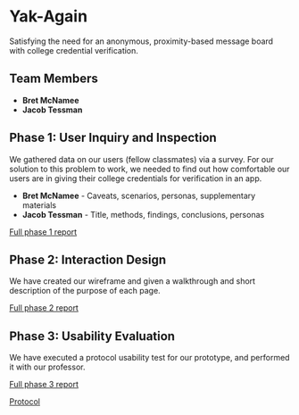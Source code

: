 # Yak-Again

Satisfying the need for an anonymous, proximity-based message board with college credential verification.

## Team Members

* **Bret McNamee**  
* **Jacob Tessman**

## Phase 1: User Inquiry and Inspection

We gathered data on our users (fellow classmates) via a survey. For our solution to this problem to work, we needed to find out how comfortable our users are in giving their college credentials for verification in an app. 

* **Bret McNamee** - Caveats, scenarios, personas, supplementary materials 
* **Jacob Tessman** - Title, methods, findings, conclusions, personas

[Full phase 1 report](phase1/README.md)

## Phase 2: Interaction Design

We have created our wireframe and given a walkthrough and short description of the purpose of each page.

[Full phase 2 report](phase2/README.md)

## Phase 3: Usability Evaluation

We have executed a protocol usability test for our prototype, and performed it with our professor. 

[Full phase 3 report](phase3/README.md)

[Protocol](phase3/Protocol.pdf)
